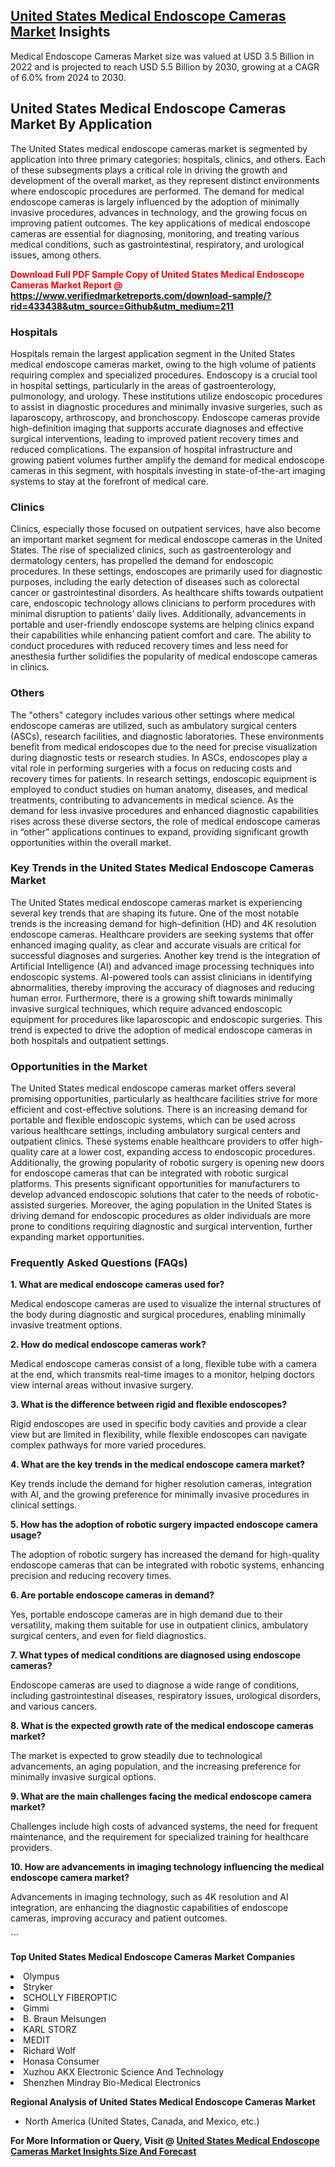 <h2><a href="https://www.verifiedmarketreports.com/download-sample/?rid=433438&amp;utm_source=Github&amp;utm_medium=211" target="_blank">United States Medical Endoscope Cameras Market</a> Insights</h2><p>Medical Endoscope Cameras Market size was valued at USD 3.5 Billion in 2022 and is projected to reach USD 5.5 Billion by 2030, growing at a CAGR of 6.0% from 2024 to 2030.</p><p><h2>United States Medical Endoscope Cameras Market By Application</h2><p>The United States medical endoscope cameras market is segmented by application into three primary categories: hospitals, clinics, and others. Each of these subsegments plays a critical role in driving the growth and development of the overall market, as they represent distinct environments where endoscopic procedures are performed. The demand for medical endoscope cameras is largely influenced by the adoption of minimally invasive procedures, advances in technology, and the growing focus on improving patient outcomes. The key applications of medical endoscope cameras are essential for diagnosing, monitoring, and treating various medical conditions, such as gastrointestinal, respiratory, and urological issues, among others.</p><p><strong><p><span class=""><span style="color: #ff0000;"><strong>Download Full PDF Sample Copy of United States Medical Endoscope Cameras Market Report</strong> @ </span><a href="https://www.verifiedmarketreports.com/download-sample/?rid=433438&amp;utm_source=Github&amp;utm_medium=211" target="_blank">https://www.verifiedmarketreports.com/download-sample/?rid=433438&amp;utm_source=Github&amp;utm_medium=211</a></span></p></strong></p><h3>Hospitals</h3><p>Hospitals remain the largest application segment in the United States medical endoscope cameras market, owing to the high volume of patients requiring complex and specialized procedures. Endoscopy is a crucial tool in hospital settings, particularly in the areas of gastroenterology, pulmonology, and urology. These institutions utilize endoscopic procedures to assist in diagnostic procedures and minimally invasive surgeries, such as laparoscopy, arthroscopy, and bronchoscopy. Endoscope cameras provide high-definition imaging that supports accurate diagnoses and effective surgical interventions, leading to improved patient recovery times and reduced complications. The expansion of hospital infrastructure and growing patient volumes further amplify the demand for medical endoscope cameras in this segment, with hospitals investing in state-of-the-art imaging systems to stay at the forefront of medical care.</p><h3>Clinics</h3><p>Clinics, especially those focused on outpatient services, have also become an important market segment for medical endoscope cameras in the United States. The rise of specialized clinics, such as gastroenterology and dermatology centers, has propelled the demand for endoscopic procedures. In these settings, endoscopes are primarily used for diagnostic purposes, including the early detection of diseases such as colorectal cancer or gastrointestinal disorders. As healthcare shifts towards outpatient care, endoscopic technology allows clinicians to perform procedures with minimal disruption to patients’ daily lives. Additionally, advancements in portable and user-friendly endoscope systems are helping clinics expand their capabilities while enhancing patient comfort and care. The ability to conduct procedures with reduced recovery times and less need for anesthesia further solidifies the popularity of medical endoscope cameras in clinics.</p><h3>Others</h3><p>The "others" category includes various other settings where medical endoscope cameras are utilized, such as ambulatory surgical centers (ASCs), research facilities, and diagnostic laboratories. These environments benefit from medical endoscopes due to the need for precise visualization during diagnostic tests or research studies. In ASCs, endoscopes play a vital role in performing surgeries with a focus on reducing costs and recovery times for patients. In research settings, endoscopic equipment is employed to conduct studies on human anatomy, diseases, and medical treatments, contributing to advancements in medical science. As the demand for less invasive procedures and enhanced diagnostic capabilities rises across these diverse sectors, the role of medical endoscope cameras in “other” applications continues to expand, providing significant growth opportunities within the overall market.</p><h3>Key Trends in the United States Medical Endoscope Cameras Market</h3><p>The United States medical endoscope cameras market is experiencing several key trends that are shaping its future. One of the most notable trends is the increasing demand for high-definition (HD) and 4K resolution endoscope cameras. Healthcare providers are seeking systems that offer enhanced imaging quality, as clear and accurate visuals are critical for successful diagnoses and surgeries. Another key trend is the integration of Artificial Intelligence (AI) and advanced image processing techniques into endoscopic systems. AI-powered tools can assist clinicians in identifying abnormalities, thereby improving the accuracy of diagnoses and reducing human error. Furthermore, there is a growing shift towards minimally invasive surgical techniques, which require advanced endoscopic equipment for procedures like laparoscopic and endoscopic surgeries. This trend is expected to drive the adoption of medical endoscope cameras in both hospitals and outpatient settings.</p><h3>Opportunities in the Market</h3><p>The United States medical endoscope cameras market offers several promising opportunities, particularly as healthcare facilities strive for more efficient and cost-effective solutions. There is an increasing demand for portable and flexible endoscopic systems, which can be used across various healthcare settings, including ambulatory surgical centers and outpatient clinics. These systems enable healthcare providers to offer high-quality care at a lower cost, expanding access to endoscopic procedures. Additionally, the growing popularity of robotic surgery is opening new doors for endoscope cameras that can be integrated with robotic surgical platforms. This presents significant opportunities for manufacturers to develop advanced endoscopic solutions that cater to the needs of robotic-assisted surgeries. Moreover, the aging population in the United States is driving demand for endoscopic procedures as older individuals are more prone to conditions requiring diagnostic and surgical intervention, further expanding market opportunities.</p><h3>Frequently Asked Questions (FAQs)</h3><p><strong>1. What are medical endoscope cameras used for?</strong></p><p>Medical endoscope cameras are used to visualize the internal structures of the body during diagnostic and surgical procedures, enabling minimally invasive treatment options.</p><p><strong>2. How do medical endoscope cameras work?</strong></p><p>Medical endoscope cameras consist of a long, flexible tube with a camera at the end, which transmits real-time images to a monitor, helping doctors view internal areas without invasive surgery.</p><p><strong>3. What is the difference between rigid and flexible endoscopes?</strong></p><p>Rigid endoscopes are used in specific body cavities and provide a clear view but are limited in flexibility, while flexible endoscopes can navigate complex pathways for more varied procedures.</p><p><strong>4. What are the key trends in the medical endoscope camera market?</strong></p><p>Key trends include the demand for higher resolution cameras, integration with AI, and the growing preference for minimally invasive procedures in clinical settings.</p><p><strong>5. How has the adoption of robotic surgery impacted endoscope camera usage?</strong><p>The adoption of robotic surgery has increased the demand for high-quality endoscope cameras that can be integrated with robotic systems, enhancing precision and reducing recovery times.</p><p><strong>6. Are portable endoscope cameras in demand?</strong></p><p>Yes, portable endoscope cameras are in high demand due to their versatility, making them suitable for use in outpatient clinics, ambulatory surgical centers, and even for field diagnostics.</p><p><strong>7. What types of medical conditions are diagnosed using endoscope cameras?</strong></p><p>Endoscope cameras are used to diagnose a wide range of conditions, including gastrointestinal diseases, respiratory issues, urological disorders, and various cancers.</p><p><strong>8. What is the expected growth rate of the medical endoscope cameras market?</strong></p><p>The market is expected to grow steadily due to technological advancements, an aging population, and the increasing preference for minimally invasive surgical options.</p><p><strong>9. What are the main challenges facing the medical endoscope camera market?</strong></p><p>Challenges include high costs of advanced systems, the need for frequent maintenance, and the requirement for specialized training for healthcare providers.</p><p><strong>10. How are advancements in imaging technology influencing the medical endoscope camera market?</strong></p><p>Advancements in imaging technology, such as 4K resolution and AI integration, are enhancing the diagnostic capabilities of endoscope cameras, improving accuracy and patient outcomes.</p>```</p><p><strong>Top United States Medical Endoscope Cameras Market Companies</strong></p><div data-test-id=""><p><li>Olympus</li><li> Stryker</li><li> SCHOLLY FIBEROPTIC</li><li> Gimmi</li><li> B. Braun Melsungen</li><li> KARL STORZ</li><li> MEDIT</li><li> Richard Wolf</li><li> Honasa Consumer</li><li> Xuzhou AKX Electronic Science And Technology</li><li> Shenzhen Mindray Bio-Medical Electronics</li></p><div><strong>Regional Analysis of&nbsp;United States Medical Endoscope Cameras Market</strong></div><ul><li dir="ltr"><p dir="ltr">North America&nbsp;(United States, Canada, and Mexico, etc.)</p></li></ul><p><strong>For More Information or Query, Visit @&nbsp;</strong><strong><a href="https://www.verifiedmarketreports.com/product/medical-endoscope-cameras-market/?utm_source=Github&amp;utm_medium=211" target="_blank">United States Medical Endoscope Cameras Market Insights Size And Forecast</a></strong></p></div>
